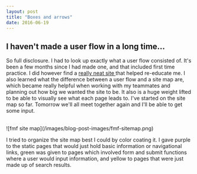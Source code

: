 ```yaml
---
layout: post
title: "Boxes and arrows"
date: 2016-06-19
---
```


<h2> I haven't made a user flow in a long time... </h2>

So full disclosure. I had to look up exactly what a user flow consisted of. It's been a few months since I had made one, and that included first time practice. I did however find a <a href="http://uxmovement.com/wireframes/site-flows-vs-user-flows-when-to-use-which/"> really neat site </a> that helped re-educate me. I also learned what the difference between a user flow and a site map are, which became really helpful when working with my teammates and planning out how big we wanted the site to be. It also is a huge weight lifted to be able to visually see what each page leads to. I've started on the site map so far. Tomorrow we'll all meet together again and I'll be able to get some input. 

<br>

<span class="blog-image drop-shadow">
    ![fmf site map](/images/blog-post-images/fmf-sitemap.png)
</span>

I tried to organize the site map best I could by color coating it. I gave purple to the static pages that would just hold basic information or navigational links, green was given to pages which involved form and submit functions where a user would input information, and yellow to pages that were just made up of search results. 
